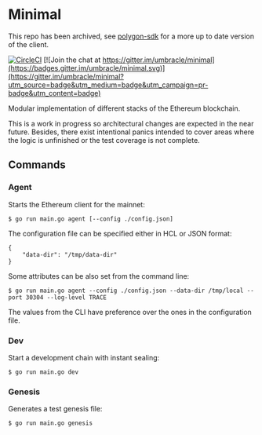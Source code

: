 # Minimal

This repo has been archived, see [polygon-sdk](https://github.com/0xPolygon/polygon-sdk) for a more up to date version of the client.

[![CircleCI](https://circleci.com/gh/umbracle/minimal.svg?style=svg)](https://circleci.com/gh/umbracle/minimal)
[![Join the chat at https://gitter.im/umbracle/minimal](https://badges.gitter.im/umbracle/minimal.svg)](https://gitter.im/umbracle/minimal?utm_source=badge&utm_medium=badge&utm_campaign=pr-badge&utm_content=badge)

Modular implementation of different stacks of the Ethereum blockchain.

This is a work in progress so architectural changes are expected in the near future. Besides, there exist intentional panics intended to cover areas where the logic is unfinished or the test coverage is not complete.

## Commands

### Agent

Starts the Ethereum client for the mainnet:

```
$ go run main.go agent [--config ./config.json]
```

The configuration file can be specified either in HCL or JSON format:

```
{
    "data-dir": "/tmp/data-dir"
}
```

Some attributes can be also set from the command line:

```
$ go run main.go agent --config ./config.json --data-dir /tmp/local --port 30304 --log-level TRACE
```

The values from the CLI have preference over the ones in the configuration file.

### Dev

Start a development chain with instant sealing:

```
$ go run main.go dev
```

### Genesis

Generates a test genesis file:

```
$ go run main.go genesis
```
